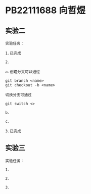 # PB22111688 向哲煜

## 实验二

    实验任务：

    1.已完成

    2.

    a.创建分支可以通过

```git
git branch <name>
git checkout -b <name> 
```

    切换分支可通过

```git
git switch <>
```

    b.

    c.

    3.已完成

## 实验三

    实验任务：

    1.

    2.

    3.
